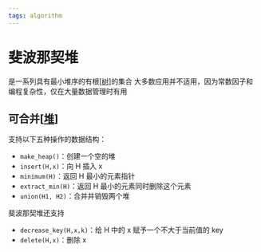```yaml
---
tags: algorithm
---
```

# 斐波那契堆

是一系列具有最小堆序的有根[[树]]的集合
大多数应用并不适用，因为常数因子和编程复杂性，仅在大量数据管理时有用

## 可合并[[堆]]

支持以下五种操作的数据结构：

- `make_heap()`：创建一个空的堆
- `insert(H,x)`：向 H 插入 x
- `minimum(H)`：返回 H 最小的元素指针
- `extract_min(H)`：返回 H 最小的元素同时删除这个元素
- `union(H1, H2)`：合并并销毁两个堆

斐波那契堆还支持

- `decrease_key(H,x,k)`：给 H 中的 x 赋予一个不大于当前值的 key
- `delete(H,x)`：删除 x

[//begin]: # "Autogenerated link references for markdown compatibility"
[树]: 树.md "树"
[堆]: 堆.md "堆"
[//end]: # "Autogenerated link references"
